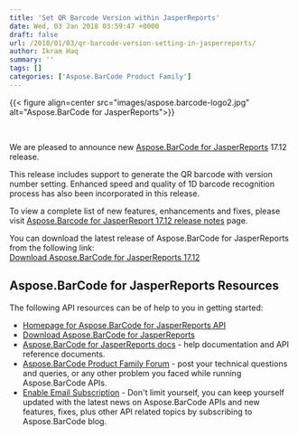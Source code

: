 ```yaml
---
title: 'Set QR Barcode Version within JasperReports'
date: Wed, 03 Jan 2018 03:59:47 +0000
draft: false
url: /2018/01/03/qr-barcode-version-setting-in-jasperreports/
author: Ikram Haq
summary: ''
tags: []
categories: ['Aspose.BarCode Product Family']
---
```




{{< figure align=center src="images/aspose.barcode-logo2.jpg" alt="Aspose.BarCode for JasperReports">}}


[  
](https://www.aspose.com/products/barcode/jasperreports)

We are pleased to announce new [Aspose.BarCode for JasperReports][1] 17.12 release.

This release includes support to generate the QR barcode with version number setting. Enhanced speed and quality of 1D barcode recognition process has also been incorporated in this release.

To view a complete list of new features, enhancements and fixes, please visit [Aspose.Barcode for JasperReport 17.12 release notes][2] page.

You can download the latest release of Aspose.BarCode for JasperReports from the following link:  
[Download Aspose.BarCode for JasperReports 17.12][3]

## Aspose.BarCode for JasperReports Resources

The following API resources can be of help to you in getting started:

*   [Homepage for Aspose.BarCode for JasperReports API][4]
*   [Download Aspose.BarCode for JasperReports][5]
*   [Aspose.BarCode for JasperReports docs][6] - help documentation and API reference documents.
*   [Aspose.BarCode Product Family Forum][7] - post your technical questions and queries, or any other problem you faced while running Aspose.BarCode APIs.
*   [Enable Email Subscription][8] - Don't limit yourself, you can keep yourself updated with the latest news on Aspose.BarCode APIs and new features, fixes, plus other API related topics by subscribing to Aspose.BarCode blog.




[1]: https://products.aspose.com/barcode/jasperreports
[2]: https://docs.aspose.com/barcode/jasperreports/aspose-barcode-for-jasperreports-17-12-release-notes/
[3]: https://downloads.aspose.com/barcode/jasperreports
[4]: https://products.aspose.com/barcode/jasperreports
[5]: https://downloads.aspose.com/barcode/jasperreports
[6]: https://docs.aspose.com/barcode/jasperreports/
[7]: https://forum.aspose.com/c/barcode
[8]: https://blog.aspose.com/category/aspose-products/aspose-barcode-product-family/




